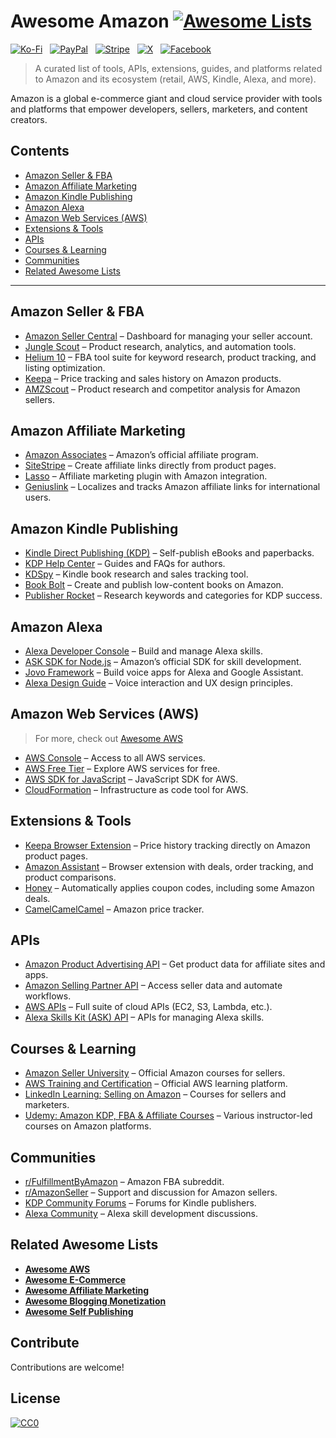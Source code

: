 # Awesome Amazon [![Awesome Lists](https://srv-cdn.himpfen.io/badges/awesome-lists/awesomelists-flat.svg)](https://github.com/awesomelistsio/awesome)

[![Ko-Fi](https://srv-cdn.himpfen.io/badges/kofi/kofi-flat.svg)](https://ko-fi.com/awesomelists) &nbsp; [![PayPal](https://srv-cdn.himpfen.io/badges/paypal/paypal-flat.svg)](https://www.paypal.com/donate/?hosted_button_id=3LLKRXJU44EJJ) &nbsp; [![Stripe](https://srv-cdn.himpfen.io/badges/stripe/stripe-flat.svg)](https://tinyurl.com/e8ymxdw3) &nbsp; [![X](https://srv-cdn.himpfen.io/badges/twitter/twitter-flat.svg)](https://x.com/ListsAwesome) &nbsp; [![Facebook](https://srv-cdn.himpfen.io/badges/facebook-pages/facebook-pages-flat.svg)](https://www.facebook.com/awesomelists)

> A curated list of tools, APIs, extensions, guides, and platforms related to Amazon and its ecosystem (retail, AWS, Kindle, Alexa, and more).

Amazon is a global e-commerce giant and cloud service provider with tools and platforms that empower developers, sellers, marketers, and content creators.

## Contents

- [Amazon Seller & FBA](#amazon-seller--fba)
- [Amazon Affiliate Marketing](#amazon-affiliate-marketing)
- [Amazon Kindle Publishing](#amazon-kindle-publishing)
- [Amazon Alexa](#amazon-alexa)
- [Amazon Web Services (AWS)](#amazon-web-services-aws)
- [Extensions & Tools](#extensions--tools)
- [APIs](#apis)
- [Courses & Learning](#courses--learning)
- [Communities](#communities)
- [Related Awesome Lists](#related-awesome-lists)

---

## Amazon Seller & FBA

- [Amazon Seller Central](https://sellercentral.amazon.com/) – Dashboard for managing your seller account.
- [Jungle Scout](https://www.junglescout.com/) – Product research, analytics, and automation tools.
- [Helium 10](https://www.helium10.com/) – FBA tool suite for keyword research, product tracking, and listing optimization.
- [Keepa](https://keepa.com/) – Price tracking and sales history on Amazon products.
- [AMZScout](https://amzscout.net/) – Product research and competitor analysis for Amazon sellers.

## Amazon Affiliate Marketing

- [Amazon Associates](https://affiliate-program.amazon.com/) – Amazon’s official affiliate program.
- [SiteStripe](https://affiliate-program.amazon.com/home/tools/stripes) – Create affiliate links directly from product pages.
- [Lasso](https://getlasso.co/) – Affiliate marketing plugin with Amazon integration.
- [Geniuslink](https://geniuslink.com/) – Localizes and tracks Amazon affiliate links for international users.

## Amazon Kindle Publishing

- [Kindle Direct Publishing (KDP)](https://kdp.amazon.com/) – Self-publish eBooks and paperbacks.
- [KDP Help Center](https://kdp.amazon.com/en_US/help/topic/G200635650) – Guides and FAQs for authors.
- [KDSpy](https://www.kdspy.com/) – Kindle book research and sales tracking tool.
- [Book Bolt](https://bookbolt.io/) – Create and publish low-content books on Amazon.
- [Publisher Rocket](https://publisherrocket.com/) – Research keywords and categories for KDP success.

## Amazon Alexa

- [Alexa Developer Console](https://developer.amazon.com/alexa) – Build and manage Alexa skills.
- [ASK SDK for Node.js](https://github.com/alexa/alexa-skills-kit-sdk-for-nodejs) – Amazon’s official SDK for skill development.
- [Jovo Framework](https://www.jovo.tech/) – Build voice apps for Alexa and Google Assistant.
- [Alexa Design Guide](https://developer.amazon.com/en-US/docs/alexa/alexa-design/design-overview.html) – Voice interaction and UX design principles.

## Amazon Web Services (AWS)

> For more, check out [Awesome AWS](https://github.com/donnemartin/awesome-aws)

- [AWS Console](https://aws.amazon.com/console/) – Access to all AWS services.
- [AWS Free Tier](https://aws.amazon.com/free/) – Explore AWS services for free.
- [AWS SDK for JavaScript](https://github.com/aws/aws-sdk-js) – JavaScript SDK for AWS.
- [CloudFormation](https://aws.amazon.com/cloudformation/) – Infrastructure as code tool for AWS.

## Extensions & Tools

- [Keepa Browser Extension](https://keepa.com/) – Price history tracking directly on Amazon product pages.
- [Amazon Assistant](https://www.amazon.com/assistant) – Browser extension with deals, order tracking, and product comparisons.
- [Honey](https://www.joinhoney.com/) – Automatically applies coupon codes, including some Amazon deals.
- [CamelCamelCamel](https://camelcamelcamel.com/) – Amazon price tracker.

## APIs

- [Amazon Product Advertising API](https://webservices.amazon.com/paapi5/documentation/) – Get product data for affiliate sites and apps.
- [Amazon Selling Partner API](https://developer-docs.amazon.com/sp-api/) – Access seller data and automate workflows.
- [AWS APIs](https://docs.aws.amazon.com/) – Full suite of cloud APIs (EC2, S3, Lambda, etc.).
- [Alexa Skills Kit (ASK) API](https://developer.amazon.com/en-US/docs/alexa/smapi/overview.html) – APIs for managing Alexa skills.

## Courses & Learning

- [Amazon Seller University](https://sellercentral.amazon.com/learninghub) – Official Amazon courses for sellers.
- [AWS Training and Certification](https://aws.amazon.com/training/) – Official AWS learning platform.
- [LinkedIn Learning: Selling on Amazon](https://www.linkedin.com/learning/topics/selling-on-amazon) – Courses for sellers and marketers.
- [Udemy: Amazon KDP, FBA & Affiliate Courses](https://www.udemy.com/) – Various instructor-led courses on Amazon platforms.

## Communities

- [r/FulfillmentByAmazon](https://www.reddit.com/r/FulfillmentByAmazon/) – Amazon FBA subreddit.
- [r/AmazonSeller](https://www.reddit.com/r/AmazonSeller/) – Support and discussion for Amazon sellers.
- [KDP Community Forums](https://kdp.amazon.com/community) – Forums for Kindle publishers.
- [Alexa Community](https://forums.developer.amazon.com/spaces/165/index.html) – Alexa skill development discussions.

## Related Awesome Lists

- **[Awesome AWS](https://github.com/awesomelistsio/awesome-aws)**
- **[Awesome E-Commerce](https://github.com/awesomelistsio/awesome-ecommerce)**
- **[Awesome Affiliate Marketing](https://github.com/awesomelistsio/awesome-affiliate-marketing)**
- **[Awesome Blogging Monetization](https://github.com/awesomelistsio/awesome-blogging-monetization)**
- **[Awesome Self Publishing](https://github.com/awesomelistsio/awesome-self-publishing)**
  
## Contribute

Contributions are welcome!

## License

[![CC0](https://mirrors.creativecommons.org/presskit/buttons/88x31/svg/by-sa.svg)](http://creativecommons.org/licenses/by-sa/4.0/)
